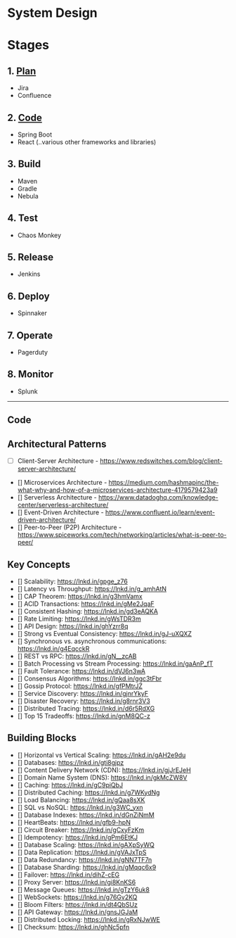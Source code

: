 # System Design

# Stages
## 1. [Plan](#plan)
  * Jira
  * Confluence
## 2. [Code](#code)
  * Spring Boot
  * React (..various other frameworks and libraries)
## 3. Build
  * Maven
  * Gradle
  * Nebula
## 4. Test
  * Chaos Monkey
## 5. Release
  * Jenkins
## 6. Deploy
  * Spinnaker
## 7. Operate
  * Pagerduty
## 8. Monitor
  * Splunk

---
## Code

## Architectural Patterns
- [ ] Client-Server Architecture - https://www.redswitches.com/blog/client-server-architecture/
- [] Microservices Architecture - https://medium.com/hashmapinc/the-what-why-and-how-of-a-microservices-architecture-4179579423a9
- [] Serverless Architecture - https://www.datadoghq.com/knowledge-center/serverless-architecture/
- [] Event-Driven Architecture - https://www.confluent.io/learn/event-driven-architecture/
- [] Peer-to-Peer (P2P) Architecture - https://www.spiceworks.com/tech/networking/articles/what-is-peer-to-peer/

## Key Concepts
- [] Scalability: https://lnkd.in/gpge_z76
- [] Latency vs Throughput: https://lnkd.in/g_amhAtN
- [] CAP Theorem: https://lnkd.in/g3hmVamx
- [] ACID Transactions: https://lnkd.in/gMe2JqaF
- [] Consistent Hashing: https://lnkd.in/gd3eAQKA
- [] Rate Limiting: https://lnkd.in/gWsTDR3m
- [] API Design: https://lnkd.in/ghYzrr8q
- [] Strong vs Eventual Consistency: https://lnkd.in/gJ-uXQXZ
- [] Synchronous vs. asynchronous communications: https://lnkd.in/g4EqcckR
- [] REST vs RPC: https://lnkd.in/gN__zcAB
- [] Batch Processing vs Stream Processing: https://lnkd.in/gaAnP_fT
- [] Fault Tolerance: https://lnkd.in/dVJ6n3wA
- [] Consensus Algorithms: https://lnkd.in/ggc3tFbr
- [] Gossip Protocol: https://lnkd.in/gfPMtrJZ
- [] Service Discovery: https://lnkd.in/gjnrYkyF
- [] Disaster Recovery: https://lnkd.in/g8rnr3V3
- [] Distributed Tracing: https://lnkd.in/d6r5RdXG
- [] Top 15 Tradeoffs: https://lnkd.in/gnM8QC-z

## Building Blocks
- [] Horizontal vs Vertical Scaling: https://lnkd.in/gAH2e9du
- [] Databases: https://lnkd.in/gti8gjpz
- [] Content Delivery Network (CDN): https://lnkd.in/gjJrEJeH
- [] Domain Name System (DNS): https://lnkd.in/gkMcZW8V
- [] Caching: https://lnkd.in/gC9piQbJ
- [] Distributed Caching: https://lnkd.in/g7WKydNg
- [] Load Balancing: https://lnkd.in/gQaa8sXK
- [] SQL vs NoSQL: https://lnkd.in/g3WC_yxn
- [] Database Indexes: https://lnkd.in/dGnZiNmM
- [] HeartBeats: https://lnkd.in/gfb9-hpN
- [] Circuit Breaker: https://lnkd.in/gCxyFzKm
- [] Idempotency: https://lnkd.in/gPm6EtKJ
- [] Database Scaling: https://lnkd.in/gAXpSyWQ
- [] Data Replication: https://lnkd.in/gVAJxTpS
- [] Data Redundancy: https://lnkd.in/gNN7TF7n
- [] Database Sharding: https://lnkd.in/gMqqc6x9
- [] Failover: https://lnkd.in/dihZ-cEG
- [] Proxy Server: https://lnkd.in/gi8KnKS6
- [] Message Queues: https://lnkd.in/gTzY6uk8
- [] WebSockets: https://lnkd.in/g76Gv2KQ
- [] Bloom Filters: https://lnkd.in/dt4QbSUz
- [] API Gateway: https://lnkd.in/gnsJGJaM
- [] Distributed Locking: https://lnkd.in/gRxNJwWE
- [] Checksum: https://lnkd.in/ghNc5pfn
